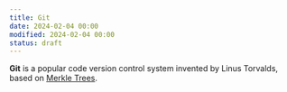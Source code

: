 ```yaml
---
title: Git
date: 2024-02-04 00:00
modified: 2024-02-04 00:00
status: draft
---
```


**Git** is a popular code version control system invented by Linus Torvalds, based on [Merkle Trees](merkle-tree.md).